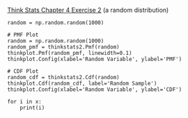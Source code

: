 [Think Stats Chapter 4 Exercise 2](http://greenteapress.com/thinkstats2/html/thinkstats2005.html#toc41) (a random distribution)

> > 
    random = np.random.random(1000)

    # PMF Plot
    random = np.random.random(1000)
    random_pmf = thinkstats2.Pmf(random) 
    thinkplot.Pmf(random_pmf, linewidth=0.1)
    thinkplot.Config(xlabel='Random Variable', ylabel='PMF')

    # CDF Plot
    random_cdf = thinkstats2.Cdf(random)
    thinkplot.Cdf(random_cdf, label='Random Sample')
    thinkplot.Config(xlabel='Random Variable', ylabel='CDF')
    
    for i in x:
        print(i)

